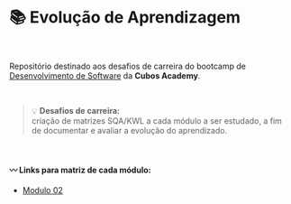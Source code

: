 #  📚 Evolução de Aprendizagem

<br>

Repositório destinado aos desafios de carreira do bootcamp de [Desenvolvimento de Software](https://cubos.academy/cursos/desenvolvimento-de-software) da **Cubos Academy**.

<br>

>💡 **Desafios de carreira:** \
>criação de matrizes SQA/KWL a cada módulo a ser estudado, a fim de documentar e avaliar a evolução do aprendizado.

<br>

#### 〰️ Links para matriz de cada módulo:
- [Modulo 02](modulo-02/README-02.md)
